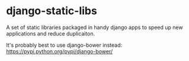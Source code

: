 django-static-libs
==================

A set of static libraries packaged in handy django apps to speed up new applications and reduce duplicaiton.

It's probably best to use django-bower instead: https://pypi.python.org/pypi/django-bower/

